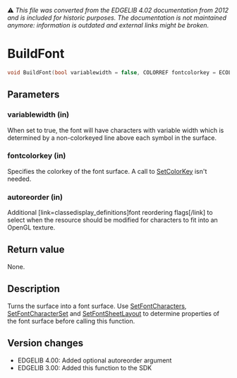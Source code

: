 :warning: _This file was converted from the EDGELIB 4.02 documentation from 2012 and is included for historic purposes. The documentation is not maintained anymore: information is outdated and external links might be broken._

# BuildFont


```c++
void BuildFont(bool variablewidth = false, COLORREF fontcolorkey = ECOLOR_BLACK, long autoreorder = EFR_DEFAULT)
```

## Parameters
### variablewidth (in)
When set to true, the font will have characters with variable width which is determined by a non-colorkeyed line above each symbol in the surface.

### fontcolorkey (in)
Specifies the colorkey of the font surface. A call to [SetColorKey](e2dsurface_setcolorkey.md) isn't needed.

### autoreorder (in)
Additional [link=classedisplay_definitions]font reordering flags[/link] to select when the resource should be modified for characters to fit into an OpenGL texture.

## Return value
None.

## Description
Turns the surface into a font surface. Use [SetFontCharacters](e2dsurface_setfontcharacters.md), [SetFontCharacterSet](e2dsurface_setfontcharacterset.md) and [SetFontSheetLayout](e2dsurface_setfontsheetlayout.md) to determine properties of the font surface before calling this function.

## Version changes
- EDGELIB 4.00: Added optional autoreorder argument 
- EDGELIB 3.00: Added this function to the SDK

